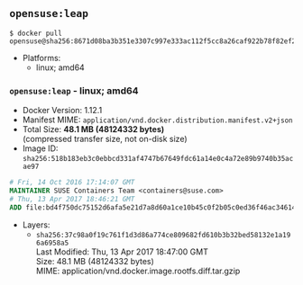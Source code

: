 ## `opensuse:leap`

```console
$ docker pull opensuse@sha256:8671d08ba3b351e3307c997e333ac112f5cc8a26caf922b78f82ef29d5fff073
```

-	Platforms:
	-	linux; amd64

### `opensuse:leap` - linux; amd64

-	Docker Version: 1.12.1
-	Manifest MIME: `application/vnd.docker.distribution.manifest.v2+json`
-	Total Size: **48.1 MB (48124332 bytes)**  
	(compressed transfer size, not on-disk size)
-	Image ID: `sha256:518b183eb3c0ebbcd331af4747b67649fdc61a14e0c4a72e89b9740b35acae97`

```dockerfile
# Fri, 14 Oct 2016 17:14:07 GMT
MAINTAINER SUSE Containers Team <containers@suse.com>
# Thu, 13 Apr 2017 18:46:21 GMT
ADD file:bd4f750dc75152d6afa5e21d7a8d60a1ce10b45c0f2b05c0ed36f46ac3461442 in / 
```

-	Layers:
	-	`sha256:37c98a0f19c761f1d3d86a774ce809682fd610b3b32bed58132e1a196a6958a5`  
		Last Modified: Thu, 13 Apr 2017 18:47:00 GMT  
		Size: 48.1 MB (48124332 bytes)  
		MIME: application/vnd.docker.image.rootfs.diff.tar.gzip
